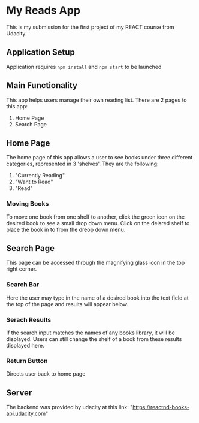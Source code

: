 # My Reads App
This is my submission for the first project of my REACT course from Udacity.

## Application Setup
Application requires `npm install` and `npm start` to be launched

## Main Functionality
This app helps users manage their own reading list.
There are 2 pages to this app:
1. Home Page
2. Search Page


## Home Page
The home page of this app allows a user to see books under three different categories, represented in 3 'shelves'. They are the following:
1. "Currently Reading" 
2. "Want to Read"
3. "Read"

### Moving Books
To move one book from one shelf to another, click the green icon on the desired book to see a small drop down menu. Click on the deisred shelf to place the book in to from the dreop down menu.

## Search Page
This page can be accessed through the magnifying glass icon in the top right corner.

### Search Bar
Here the user may type in the name of a desired book into the text field at the top of the page and results will appear below.

### Serach Results
If the search input matches the names of any books library, it will be displayed.
Users can still change the shelf of a book from these results displayed here.

### Return Button
Directs user back to home page


## Server
The backend was provided by udacity at this link: "https://reactnd-books-api.udacity.com"
